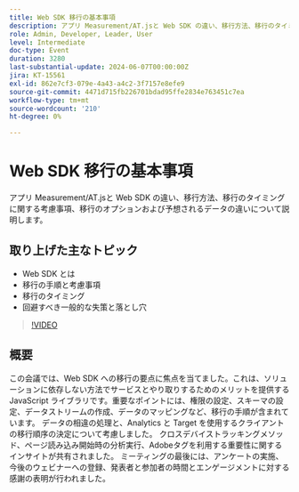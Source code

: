 ```yaml
---
title: Web SDK 移行の基本事項
description: アプリ Measurement/AT.jsと Web SDK の違い、移行方法、移行のタイミングに関する考慮事項、移行のオプションと予想されるデータの違いについて説明します。主な論点 – Web SDK とは？ 移行の手順と考慮事項移行のタイミング回避すべき一般的な失策と落とし穴
role: Admin, Developer, Leader, User
level: Intermediate
doc-type: Event
duration: 3280
last-substantial-update: 2024-06-07T00:00:00Z
jira: KT-15561
exl-id: 862e7cf3-079e-4a43-a4c2-3f7157e8efe9
source-git-commit: 4471d715fb226701bdad95ffe2834e763451c7ea
workflow-type: tm+mt
source-wordcount: '210'
ht-degree: 0%

---
```


# Web SDK 移行の基本事項

アプリ Measurement/AT.jsと Web SDK の違い、移行方法、移行のタイミングに関する考慮事項、移行のオプションおよび予想されるデータの違いについて説明します。

## 取り上げた主なトピック

* Web SDK とは
* 移行の手順と考慮事項
* 移行のタイミング
* 回避すべき一般的な失策と落とし穴

>[!VIDEO](https://video.tv.adobe.com/v/3429291/?learn=on)


## 概要

この会議では、Web SDK への移行の要点に焦点を当てました。これは、ソリューションに依存しない方法でサービスとやり取りするためのメリットを提供するJavaScript ライブラリです。&#x200B;重要なポイントには、権限の設定、スキーマの設定、データストリームの作成、データのマッピングなど、移行の手順が含まれています。 データの相違の処理と、Analytics と Target を使用するクライアントの移行順序の決定について考慮しました。 クロスデバイストラッキングメソッド、ページ読み込み開始時の分析実行、Adobeタグを利用する重要性に関するインサイトが共有されました。 ミーティングの最後には、アンケートの実施、今後のウェビナーへの登録、発表者と参加者の時間とエンゲージメントに対する感謝の表明が行われました。